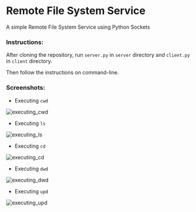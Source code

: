 # Remote File System Service

A simple Remote File System Service using Python Sockets

### Instructions:

After cloning the repository, run `server.py`  in `server` directory and `client.py` in `client` directory. 

Then follow the instructions on command-line. 

### Screenshots:

 - Executing `cwd`
 
 ![executing_cwd](https://user-images.githubusercontent.com/62815174/190144964-19e3603c-23f4-4fce-a9f9-38573faec2a5.png)

 - Executing `ls`
 
 ![executing_ls](https://user-images.githubusercontent.com/62815174/190145269-69e6ac51-cf32-4532-9e42-a7942159cff9.png)
 
  - Executing `cd`
    
 ![executing_cd](https://user-images.githubusercontent.com/62815174/190145768-b59ba5ab-fe58-44a8-b685-ec585d23004e.png)

  - Executing `dwd`
  
 ![executing_dwd](https://user-images.githubusercontent.com/62815174/190146547-64e20ea7-7fbf-4422-bae6-06ad741f0eb6.png)

  - Executing `upd`
  
 ![executing_upd](https://user-images.githubusercontent.com/62815174/190147010-9677c71e-4bd0-4d11-a9e6-a2ad11fee580.png)

  
  
